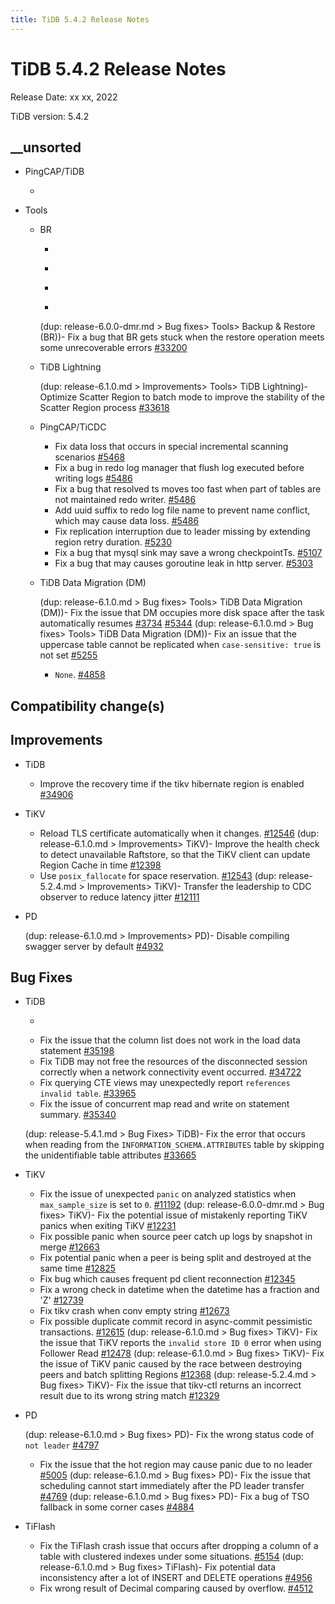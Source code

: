 ```yaml
---
title: TiDB 5.4.2 Release Notes
---
```


# TiDB 5.4.2 Release Notes

Release Date: xx xx, 2022

TiDB version: 5.4.2

## __unsorted

+ PingCAP/TiDB

    <!--planner-->
    - ```release-note [#34613](https://github.com/pingcap/tidb/issues/34613)

+ Tools

    + BR

        - ```release-note [#35279](https://github.com/pingcap/tidb/issues/35279)
        - ```release-note [#34865](https://github.com/pingcap/tidb/issues/34865)
        - ```release-note [#34956](https://github.com/pingcap/tidb/issues/34956)
        - ```release-note [#34350](https://github.com/pingcap/tidb/issues/34350)
        (dup: release-6.0.0-dmr.md > Bug fixes> Tools> Backup & Restore (BR))- Fix a bug that BR gets stuck when the restore operation meets some unrecoverable errors [#33200](https://github.com/pingcap/tidb/issues/33200)

    + TiDB Lightning

        (dup: release-6.1.0.md > Improvements> Tools> TiDB Lightning)- Optimize Scatter Region to batch mode to improve the stability of the Scatter Region process [#33618](https://github.com/pingcap/tidb/issues/33618)

    + PingCAP/TiCDC

        - Fix data loss that occurs in special incremental scanning scenarios [#5468](https://github.com/pingcap/tiflow/issues/5468)
        - Fix a bug in redo log manager that flush log executed before writing logs [#5486](https://github.com/pingcap/tiflow/issues/5486)
        - Fix a bug that resolved ts moves too fast when part of tables are not maintained redo writer. [#5486](https://github.com/pingcap/tiflow/issues/5486)
        - Add uuid suffix to redo log file name to prevent name conflict, which may cause data loss. [#5486](https://github.com/pingcap/tiflow/issues/5486)
        - Fix replication interruption due to leader missing by extending region retry duration. [#5230](https://github.com/pingcap/tiflow/issues/5230)
        - Fix a bug that mysql sink may save a wrong checkpointTs. [#5107](https://github.com/pingcap/tiflow/issues/5107)
        - Fix a bug that may causes goroutine leak in http server. [#5303](https://github.com/pingcap/tiflow/issues/5303)

    + TiDB Data Migration (DM)

        (dup: release-6.1.0.md > Bug fixes> Tools> TiDB Data Migration (DM))- Fix the issue that DM occupies more disk space after the task automatically resumes [#3734](https://github.com/pingcap/tiflow/issues/3734) [#5344](https://github.com/pingcap/tiflow/issues/5344)
        (dup: release-6.1.0.md > Bug fixes> Tools> TiDB Data Migration (DM))- Fix an issue that the uppercase table cannot be replicated when `case-sensitive: true` is not set [#5255](https://github.com/pingcap/tiflow/issues/5255)
        - `None`. [#4858](https://github.com/pingcap/tiflow/issues/4858)

## Compatibility change(s)

## Improvements

+ TiDB

    <!--transaction-->
    - Improve the recovery time if the tikv hibernate region is enabled [#34906](https://github.com/pingcap/tidb/issues/34906)

+ TiKV

    - Reload TLS certificate automatically when it changes. [#12546](https://github.com/tikv/tikv/issues/12546)
    (dup: release-6.1.0.md > Improvements> TiKV)- Improve the health check to detect unavailable Raftstore, so that the TiKV client can update Region Cache in time [#12398](https://github.com/tikv/tikv/issues/12398)
    - Use `posix_fallocate` for space reservation. [#12543](https://github.com/tikv/tikv/issues/12543)
    (dup: release-5.2.4.md > Improvements> TiKV)- Transfer the leadership to CDC observer to reduce latency jitter [#12111](https://github.com/tikv/tikv/issues/12111)

+ PD

    (dup: release-6.1.0.md > Improvements> PD)- Disable compiling swagger server by default [#4932](https://github.com/tikv/pd/issues/4932)

## Bug Fixes

+ TiDB

    <!--planner-->
    - ```release-note [#34678](https://github.com/pingcap/tidb/issues/34678)

    <!--transaction-->
    - Fix the issue that the column list does not work in the load data statement [#35198](https://github.com/pingcap/tidb/issues/35198)

    <!--sql-infra-->
    - Fix TiDB may not free the resources of the disconnected session correctly when a network connectivity event occurred. [#34722](https://github.com/pingcap/tidb/issues/34722)
    - Fix querying CTE views may unexpectedly report `references invalid table`. [#33965](https://github.com/pingcap/tidb/issues/33965)

    <!--diagnosis-->
    - Fix the issue of concurrent map read and write on statement summary. [#35340](https://github.com/pingcap/tidb/issues/35340)

    (dup: release-5.4.1.md > Bug Fixes> TiDB)- Fix the error that occurs when reading from the `INFORMATION_SCHEMA.ATTRIBUTES` table by skipping the unidentifiable table attributes [#33665](https://github.com/pingcap/tidb/issues/33665)

+ TiKV

    - Fix the issue of unexpected `panic` on analyzed statistics when `max_sample_size` is set to `0`. [#11192](https://github.com/tikv/tikv/issues/11192)
    (dup: release-6.0.0-dmr.md > Bug fixes> TiKV)- Fix the potential issue of mistakenly reporting TiKV panics when exiting TiKV [#12231](https://github.com/tikv/tikv/issues/12231)
    - Fix possible panic when source peer catch up logs by snapshot in merge [#12663](https://github.com/tikv/tikv/issues/12663)
    - Fix potential panic when a peer is being split and destroyed at the same time [#12825](https://github.com/tikv/tikv/issues/12825)
    - Fix bug which causes frequent pd client reconnection [#12345](https://github.com/tikv/tikv/issues/12345)
    - Fix a wrong check in datetime when the datetime has a fraction and 'Z' [#12739](https://github.com/tikv/tikv/issues/12739)
    - Fix tikv crash when conv empty string [#12673](https://github.com/tikv/tikv/issues/12673)
    - Fix possible duplicate commit record in async-commit pessimistic transactions. [#12615](https://github.com/tikv/tikv/issues/12615)
    (dup: release-6.1.0.md > Bug fixes> TiKV)- Fix the issue that TiKV reports the `invalid store ID 0` error when using Follower Read [#12478](https://github.com/tikv/tikv/issues/12478)
    (dup: release-6.1.0.md > Bug fixes> TiKV)- Fix the issue of TiKV panic caused by the race between destroying peers and batch splitting Regions [#12368](https://github.com/tikv/tikv/issues/12368)
    (dup: release-5.2.4.md > Bug fixes> TiKV)- Fix the issue that tikv-ctl returns an incorrect result due to its wrong string match [#12329](https://github.com/tikv/tikv/issues/12329)

+ PD

    (dup: release-6.1.0.md > Bug fixes> PD)- Fix the wrong status code of `not leader` [#4797](https://github.com/tikv/pd/issues/4797)
    - Fix the issue that the hot region may cause panic due to no leader [#5005](https://github.com/tikv/pd/issues/5005)
    (dup: release-6.1.0.md > Bug fixes> PD)- Fix the issue that scheduling cannot start immediately after the PD leader transfer [#4769](https://github.com/tikv/pd/issues/4769)
    (dup: release-6.1.0.md > Bug fixes> PD)- Fix a bug of TSO fallback in some corner cases [#4884](https://github.com/tikv/pd/issues/4884)

+ TiFlash

    <!--storage-->
    - Fix the TiFlash crash issue that occurs after dropping a column of a table with clustered indexes under some situations. [#5154](https://github.com/pingcap/tiflash/issues/5154)
    (dup: release-6.1.0.md > Bug fixes> TiFlash)- Fix potential data inconsistency after a lot of INSERT and DELETE operations [#4956](https://github.com/pingcap/tiflash/issues/4956)

    <!--compute-->
    - Fix wrong result of Decimal comparing caused by overflow. [#4512](https://github.com/pingcap/tiflash/issues/4512)
